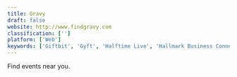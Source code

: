 ```yaml
---
title: Gravy
draft: false 
website: http://www.findgravy.com
classification: ['']
platform: ['Web']
keywords: ['Giftbit', 'Gyft', 'Halftime Live', 'Hallmark Business Connections', 'HangTime', 'Hawk Incentives', 'InComm Digital Solutions', 'Infinite Music Trivia', 'Nearify', 'PROVEIT', 'Prize Pig', 'QuizUp', 'Rybbon', 'SHOWTIME', 'SVM Global', 'Square Gift Cards', 'Swift Prepaid Solutions', 'Tango Card', 'Trivia Crack', 'Xoxoday Plum']
---
```

Find events near you.